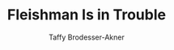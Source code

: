 ---
title: "Fleishman Is in Trouble"
author: "Taffy Brodesser-Akner"
isbn: "0525510877"
isbn13: "9780525510871"
rating: "3"
publisher: "Random House"
pages: "373"
publishYear: "2019"
read: "2020"
goodreads_id: "41880602"
language: "en"
---